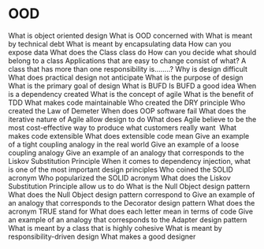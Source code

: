 # OOD

What is object oriented design
What is OOD concerned with
What is meant by technical debt
What is meant by encapsulating data
How can you expose data
What does the Class class do
How can you decide what should belong to a class
Applications that are easy to change consist of what?
A class that has more than one responsibility is........?
Why is design difficult
What does practical design not anticipate
What is the purpose of design
What is the primary goal of design
What is BUFD
Is BUFD a good idea
When is a dependency created
What is the concept of agile
What is the benefit of TDD
What makes code maintainable
Who created the DRY principle
Who created the Law of Demeter
When does OOP software fail
What does the iterative nature of Agile allow design to do
What does Agile believe to be the most cost-effective way to produce what customers really want 
What makes code extensible
What does extensible code mean
Give an example of a tight coupling analogy in the real world
Give an example of a loose coupling analogy
Give an example of an analogy that corresponds to the Liskov Substitution Principle
When it comes to dependency injection, what is one of the most important design principles
Who coined the SOLID acronym
Who popularized the SOLID acronym
What does the Liskov Substitution Principle allow us to do
What is the Null Object design pattern
What does the Null Object design pattern correspond to
Give an example of an analogy that corresponds to the Decorator design pattern
What  does the acronym TRUE stand for
What does each letter mean in terms of code
Give an example of an analogy that corresponds to the Adapter design pattern
What is meant by a class that is highly cohesive
What is meant by responsibility-driven design
What makes a good designer
